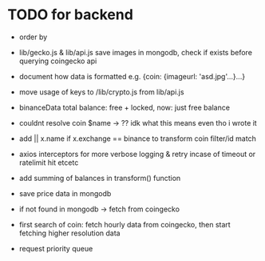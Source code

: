 # TODO for backend

- order by 

- lib/gecko.js & lib/api.js save images in mongodb, check if exists before querying coingecko api
- document how data is formatted e.g. {coin: {imageurl: 'asd.jpg'...}...}
- move usage of keys to /lib/crypto.js from lib/api.js
- binanceData total balance: free + locked, now: just free balance
- couldnt resolve coin $name -> ?? idk what this means even tho i wrote it
- add || x.name if x.exchange == binance to transform coin filter/id match
- axios interceptors for more verbose logging & retry incase of timeout or ratelimit hit etcetc
- add summing of balances in transform() function
- save price data in mongodb
- if not found in mongodb -> fetch from coingecko
- first search of coin: fetch hourly data from coingecko, then start fetching higher resolution data
- request priority queue